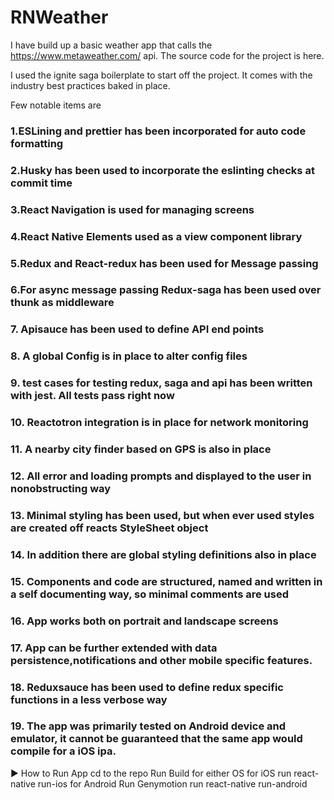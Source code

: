 #  RNWeather
I have build up a basic weather app that calls the https://www.metaweather.com/ api. The source code for the project is here.

I used the ignite saga boilerplate to start off the project. It comes with the industry best practices baked in place.

Few notable items are 
### 1.ESLining and prettier has been incorporated for auto code formatting 
### 2.Husky has been used to incorporate the eslinting checks at commit time
### 3.React Navigation is used for managing screens
### 4.React Native Elements used as a view component library
### ​5.Redux and React-redux has been used for Message passing
### 6.For async message passing Redux-saga has been used over thunk as middleware
### 7. Apisauce has been used to define API end points
### 8. A global Config is in place to alter config files
### 9. test cases for testing redux, saga and api has been written with jest. All tests pass right now
### 10. Reactotron integration is in place for network monitoring 
### 11. A nearby city finder based on GPS is also in place
### 12. All error and loading prompts and displayed to the user in nonobstructing way
### 13. Minimal styling has been used, but when ever used styles are created off reacts StyleSheet object
### 14. In addition there are global styling definitions also in place
### 15. Components and code are structured, named and written in a self documenting way, so minimal comments are used
### 16. App works both on portrait and landscape screens
### 17. App can be further extended with data persistence,notifications and other mobile specific features.
### 18. Reduxsauce has been used to define redux specific functions in a less verbose way
### 19. The app was primarily tested on Android device and emulator, it cannot be guaranteed that the same app would compile for a iOS ipa.

▶️ How to Run App
cd to the repo
Run Build for either OS
for iOS
run react-native run-ios
for Android
Run Genymotion
run react-native run-android
